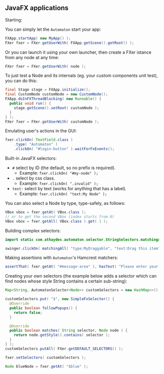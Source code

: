 ## JavaFX applications

Starting:

You can simply let the `Automaton` start your app:

```java
FXApp.startApp( new MyApp() );
FXer fxer = FXer.getUserWith( FXApp.getScene().getRoot() );
```

Or you can launch it using your own launcher, then create a FXer istance from any node at any time:

```java
FXer fxer = FXer.getUserWith( node );
```

To just test a Node and its internals (eg. your custom components unit test), you can do this:

```java
final Stage stage = FXApp.initialize();
final CustomNode customNode = new CustomNode();
FXApp.doInFXThreadBlocking( new Runnable() {
  public void run() {
    stage.getScene().setRoot( customNode );
  }
} );
FXer fxer = FXer.getUserWith( customNode );
```

Emulating user's actions in the GUI:
```java
fxer.clickOn( TextField.class )
    .type( "Automaton" )
    .clickOn( "#login-button" ).waitForFxEvents();
```

Built-in JavaFX selectors:

  * `#` select by ID (the default, so no prefix is required).
    * Example: `fxer.clickOn( "#my-node" );`
  * `.` select by css class.
    * Example: `fxer.clickOn( ".invalid" );`
  * `text:` select by text (works for anything that has a label).
    * Example: `fxer.clickOn( "text:My Node" );`

You can also select a Node by type, type-safely, as follows:

```java
VBox vbox = fxer.getAt( VBox.class );
// or to get the second VBox (index starts from 0)
VBox vbox = fxer.getAll( VBox.class ).get( 1 );
```

Building complex selectors:

```java
import static com.athaydes.automaton.selector.StringSelectors.matchingAll;

swinger.clickOn( matchingAll( "type:MyDraggable", "text:Drag this item" ) );
```

Making assertions with `Automaton`'s Hamcrest matchers:

```java
assertThat( fxer.getAt( "#message-area" ), hasText( "Please enter your password" ) );
```

Creating your own selectors (the example below adds a selector which can find nodes
whose style String contains a certain sub-string):

```java
Map<String, AutomatonSelector<Node>> customSelectors = new HashMap<>();

customSelectors.put( "$", new SimpleFxSelector() {
  @Override
  public boolean followPopups() {
    return false;
  }

  @Override
  public boolean matches( String selector, Node node ) {
    return node.getStyle().contains( selector );
  }
} );
customSelectors.putAll( FXer.getDEFAULT_SELECTORS() );

fxer.setSelectors( customSelectors );

Node blueNode = fxer.getAt( "$blue" );
```
